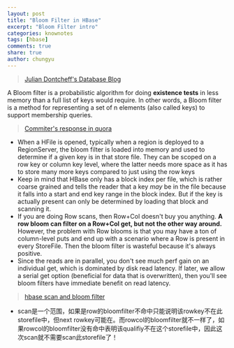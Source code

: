```yaml
---
layout: post
title: "Bloom Filter in HBase"
excerpt: "Bloom Filter intro"
categories: knownotes
tags: [hbase]
comments: true
share: true
author: chungyu
---
```


> [Julian Dontcheff's Database Blog](https://juliandontcheff.wordpress.com/2012/08/28/bloom-filters-for-dbas/)

A Bloom filter is a probabilistic algorithm for doing **existence tests** in less memory than a full list of keys would require. In other words, a Bloom filter is a method for representing a set of n elements (also called keys) to support membership queries.

> [Commiter's response in quora](https://www.quora.com/How-are-bloom-filters-used-in-HBase)

* When a HFile is opened, typically when a region is deployed to a RegionServer, the bloom filter is loaded into memory and used to determine if a given key is in that store file. They can be scoped on a row key or column key level, where the latter needs more space as it has to store many more keys compared to just using the row keys
* Keep in mind that HBase only has a block index per file, which is rather coarse grained and tells the reader that a key *may* be in the file because it falls into a start and end key range in the block index. But if the key is actually present can only be determined by loading that block and scanning it.
*  If you are doing Row scans, then Row+Col doesn't buy you anything.  **A row bloom can filter on a Row+Col get, but not the other way around.**  However, the problem with Row blooms is that you may have a ton of column-level puts and end up with a scenario where a Row is present in every StoreFile.  Then the bloom filter is wasteful because it's always positive.
* Since the reads are in parallel, you don't see much perf gain on an individual get, which is dominated by disk read latency.  If later, we allow a serial get option (beneficial for data that is overwritten), then you'll see bloom filters have immediate benefit on read latency.

> [hbase scan and bloom filter](http://xitong.iteye.com/blog/1797420)

* scan是一个范围，如果是row的bloomfilter不命中只能说明该rowkey不在此storefile中，但next rowkey可能在。而rowcol的bloomfilter就不一样了，如果rowcol的bloomfilter没有命中表明该qualifiy不在这个storefile中，因此这次scan就不需要scan此storefile了！
